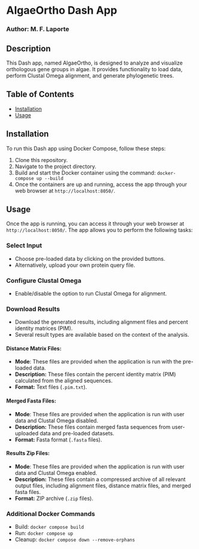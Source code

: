 # AlgaeOrtho Dash App
### Author: M. F. Laporte

## Description
This Dash app, named AlgaeOrtho, is designed to analyze and visualize orthologous gene groups in algae. It provides functionality to load data, perform Clustal Omega alignment, and generate phylogenetic trees.

## Table of Contents
- [Installation](#installation)
- [Usage](#usage)

## Installation
To run this Dash app using Docker Compose, follow these steps:
1. Clone this repository.
2. Navigate to the project directory.
3. Build and start the Docker container using the command: `docker-compose up --build`
4. Once the containers are up and running, access the app through your web browser at `http://localhost:8050/`.

## Usage
Once the app is running, you can access it through your web browser at `http://localhost:8050/`. The app allows you to perform the following tasks:

### Select Input
- Choose pre-loaded data by clicking on the provided buttons.
- Alternatively, upload your own protein query file.

### Configure Clustal Omega
- Enable/disable the option to run Clustal Omega for alignment.

### Download Results
- Download the generated results, including alignment files and percent identity matrices (PIM).
- Several result types are available based on the context of the analysis.

#### Distance Matrix Files:
- **Mode**: These files are provided when the application is run with the pre-loaded data.
- **Description:** These files contain the percent identity matrix (PIM) calculated from the aligned sequences.
- **Format:** Text files (`.pim.txt`).

#### Merged Fasta Files:
- **Mode**: These files are provided when the application is run with user data and Clustal Omega disabled.
- **Description:** These files contain merged fasta sequences from user-uploaded data and pre-loaded datasets.
- **Format:** Fasta format (`.fasta` files).

#### Results Zip Files:
- **Mode**: These files are provided when the application is run with user data and Clustal Omega enabled.
- **Description:** These files contain a compressed archive of all relevant output files, including alignment files, distance matrix files, and merged fasta files.
- **Format:** ZIP archive (`.zip` files).

### Additional Docker Commands

- Build: `docker compose build`
- Run: `docker compose up`
- Cleanup: `docker compose down --remove-orphans`
